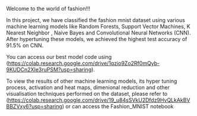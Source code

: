 Welcome to the world of fashion!!!

In this project, we have classified the fashion mnist dataset using various machine learning models like Random Forests, Support Vector Machines, K Nearest Neighbor
, Naive Bayes and Convolutional Neural Networks (CNN). After hypertuning these models, we achieved the highest test accuracy of 91.5% on CNN. 

You can access our best model code using                                                     
(https://colab.research.google.com/drive/1qzio9Zo2Rf0mQyb-9KUDCn2XIe3ruPSM?usp=sharing).                                                                                                          


To view the results of  other machine learning models, its hyper tuning process, activation and heat maps, dimenional reduction and other visualisation techniques performed on the dataset, please refer to                                                   (https://colab.research.google.com/drive/19_u84sSVkU2Dfdz9HvQLkAkBVBBZVxy6?usp=sharing) or can access the Fashion_MNIST notebook


